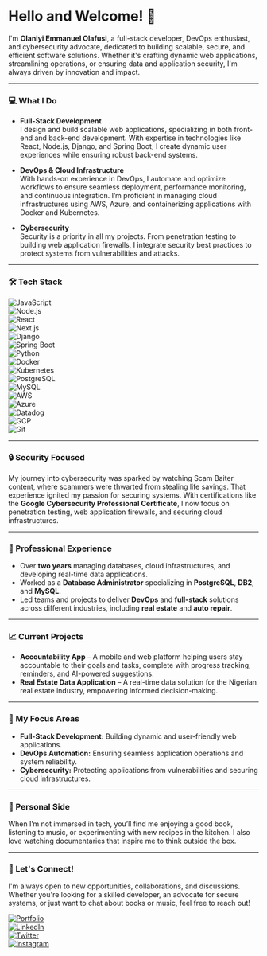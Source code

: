 # Hello and Welcome! 👋

I'm **Olaniyi Emmanuel Olafusi**, a full-stack developer, DevOps enthusiast, and cybersecurity advocate, dedicated to building scalable, secure, and efficient software solutions. Whether it's crafting dynamic web applications, streamlining operations, or ensuring data and application security, I'm always driven by innovation and impact.

---

### 💻 What I Do

- **Full-Stack Development**  
  I design and build scalable web applications, specializing in both front-end and back-end development. With expertise in technologies like React, Node.js, Django, and Spring Boot, I create dynamic user experiences while ensuring robust back-end systems.
  
- **DevOps & Cloud Infrastructure**  
  With hands-on experience in DevOps, I automate and optimize workflows to ensure seamless deployment, performance monitoring, and continuous integration. I’m proficient in managing cloud infrastructures using AWS, Azure, and containerizing applications with Docker and Kubernetes.

- **Cybersecurity**  
  Security is a priority in all my projects. From penetration testing to building web application firewalls, I integrate security best practices to protect systems from vulnerabilities and attacks.

---

### 🛠️ Tech Stack

![JavaScript](https://img.shields.io/badge/javascript-F7DF1E?style=for-the-badge&logo=javascript&logoColor=black)  
![Node.js](https://img.shields.io/badge/node.js-339933?style=for-the-badge&logo=nodedotjs&logoColor=white)  
![React](https://img.shields.io/badge/react-61DAFB?style=for-the-badge&logo=react&logoColor=black)  
![Next.js](https://img.shields.io/badge/next.js-000000?style=for-the-badge&logo=nextdotjs&logoColor=white)  
![Django](https://img.shields.io/badge/django-092E20?style=for-the-badge&logo=django&logoColor=white)  
![Spring Boot](https://img.shields.io/badge/spring--boot-6DB33F?style=for-the-badge&logo=spring&logoColor=white)  
![Python](https://img.shields.io/badge/python-3776AB?style=for-the-badge&logo=python&logoColor=white)  
![Docker](https://img.shields.io/badge/docker-2496ED?style=for-the-badge&logo=docker&logoColor=white)  
![Kubernetes](https://img.shields.io/badge/kubernetes-326CE5?style=for-the-badge&logo=kubernetes&logoColor=white)  
![PostgreSQL](https://img.shields.io/badge/PostgreSQL-336791?style=for-the-badge&logo=postgresql&logoColor=white)  
![MySQL](https://img.shields.io/badge/mysql-4479A1?style=for-the-badge&logo=mysql&logoColor=white)  
![AWS](https://img.shields.io/badge/aws-232F3E?style=for-the-badge&logo=amazonaws&logoColor=white)  
![Azure](https://img.shields.io/badge/azure-0078D4?style=for-the-badge&logo=microsoftazure&logoColor=white)  
![Datadog](https://img.shields.io/badge/datadog-632CA6?style=for-the-badge&logo=datadog&logoColor=white)  
![GCP](https://img.shields.io/badge/google_cloud-4285F4?style=for-the-badge&logo=googlecloud&logoColor=white)  
![Git](https://img.shields.io/badge/git-F05032?style=for-the-badge&logo=git&logoColor=white)

---

### 🔒 Security Focused

My journey into cybersecurity was sparked by watching Scam Baiter content, where scammers were thwarted from stealing life savings. That experience ignited my passion for securing systems. With certifications like the **Google Cybersecurity Professional Certificate**, I now focus on penetration testing, web application firewalls, and securing cloud infrastructures.

---

### 💼 Professional Experience

- Over **two years** managing databases, cloud infrastructures, and developing real-time data applications.
- Worked as a **Database Administrator** specializing in **PostgreSQL**, **DB2**, and **MySQL**.
- Led teams and projects to deliver **DevOps** and **full-stack** solutions across different industries, including **real estate** and **auto repair**.

---

### 📈 Current Projects

- **Accountability App** – A mobile and web platform helping users stay accountable to their goals and tasks, complete with progress tracking, reminders, and AI-powered suggestions.
- **Real Estate Data Application** – A real-time data solution for the Nigerian real estate industry, empowering informed decision-making.

---

### 🎯 My Focus Areas

- **Full-Stack Development:** Building dynamic and user-friendly web applications.
- **DevOps Automation:** Ensuring seamless application operations and system reliability.
- **Cybersecurity:** Protecting applications from vulnerabilities and securing cloud infrastructures.

---

### 🌱 Personal Side

When I’m not immersed in tech, you’ll find me enjoying a good book, listening to music, or experimenting with new recipes in the kitchen. I also love watching documentaries that inspire me to think outside the box.

---

### 💬 Let's Connect!

I'm always open to new opportunities, collaborations, and discussions. Whether you're looking for a skilled developer, an advocate for secure systems, or just want to chat about books or music, feel free to reach out!

[![Portfolio](https://img.shields.io/badge/my_portfolio-000?style=for-the-badge&logo=ko-fi&logoColor=white)](https://emmanuelolafusi.com/)  
[![LinkedIn](https://img.shields.io/badge/linkedin-0A66C2?style=for-the-badge&logo=linkedin&logoColor=white)](https://www.linkedin.com/in/emmanuel-olafusi/)  
[![Twitter](https://img.shields.io/badge/twitter-1DA1F2?style=for-the-badge&logo=twitter&logoColor=white)](https://x.com/OlaniyiOlafusi/)  
[![Instagram](https://img.shields.io/badge/Instagram-E4405F?style=for-the-badge&logo=instagram&logoColor=white)](https://instagram.com/the_beloved11/)

